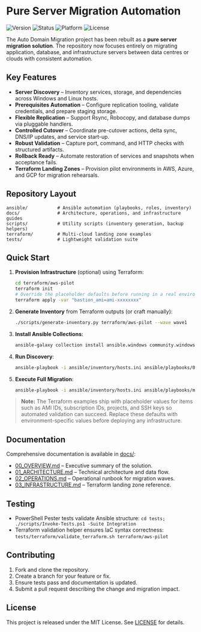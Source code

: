 # Pure Server Migration Automation

![Version](https://img.shields.io/badge/version-1.0-blue)
![Status](https://img.shields.io/badge/status-active-brightgreen)
![Platform](https://img.shields.io/badge/platform-multi_cloud-blue)
![License](https://img.shields.io/badge/license-MIT-blue)

The Auto Domain Migration project has been rebuilt as a **pure server migration solution**. The repository now focuses entirely
on migrating application, database, and infrastructure servers between data centres or clouds with consistent automation.

## Key Features

- **Server Discovery** – Inventory services, storage, and dependencies across Windows and Linux hosts.
- **Prerequisites Automation** – Configure replication tooling, validate credentials, and prepare staging storage.
- **Flexible Replication** – Support Rsync, Robocopy, and database dumps via pluggable handlers.
- **Controlled Cutover** – Coordinate pre-cutover actions, delta sync, DNS/IP updates, and service start-up.
- **Robust Validation** – Capture port, command, and HTTP checks with structured artifacts.
- **Rollback Ready** – Automate restoration of services and snapshots when acceptance fails.
- **Terraform Landing Zones** – Provision pilot environments in AWS, Azure, and GCP for migration rehearsals.

## Repository Layout

```
ansible/           # Ansible automation (playbooks, roles, inventory)
docs/              # Architecture, operations, and infrastructure guides
scripts/           # Utility scripts (inventory generation, backup helpers)
terraform/         # Multi-cloud landing zone examples
tests/             # Lightweight validation suite
```

## Quick Start

1. **Provision Infrastructure** (optional) using Terraform:
   ```bash
   cd terraform/aws-pilot
   terraform init
   # Override the placeholder defaults before running in a real environment
   terraform apply -var "bastion_ami=ami-xxxxxxxx"
   ```
2. **Generate Inventory** from Terraform outputs (or craft manually):
   ```bash
   ./scripts/generate-inventory.py terraform/aws-pilot --wave wave1
   ```
3. **Install Ansible Collections**:
   ```bash
   ansible-galaxy collection install ansible.windows community.windows ansible.posix
   ```
4. **Run Discovery**:
   ```bash
   ansible-playbook -i ansible/inventory/hosts.ini ansible/playbooks/00_discovery.yml -e wave_id=wave1
   ```
5. **Execute Full Migration**:
   ```bash
   ansible-playbook -i ansible/inventory/hosts.ini ansible/playbooks/master_migration.yml -e wave_id=wave1
   ```

> **Note:** The Terraform examples ship with placeholder values for items such as AMI IDs, subscription IDs, projects, and SSH
> keys so automated validation can succeed. Replace these defaults with environment-specific values before deploying any
> infrastructure.

## Documentation

Comprehensive documentation is available in [docs/](docs/):
- [00_OVERVIEW.md](docs/00_OVERVIEW.md) – Executive summary of the solution.
- [01_ARCHITECTURE.md](docs/01_ARCHITECTURE.md) – Technical architecture and data flow.
- [02_OPERATIONS.md](docs/02_OPERATIONS.md) – Operational runbook for migration waves.
- [03_INFRASTRUCTURE.md](docs/03_INFRASTRUCTURE.md) – Terraform landing zone reference.

## Testing

- PowerShell Pester tests validate Ansible structure: `cd tests; ./scripts/Invoke-Tests.ps1 -Suite Integration`
- Terraform validation helper ensures IaC syntax correctness: `tests/terraform/validate_terraform.sh terraform/aws-pilot`

## Contributing

1. Fork and clone the repository.
2. Create a branch for your feature or fix.
3. Ensure tests pass and documentation is updated.
4. Submit a pull request describing the change and migration impact.

## License

This project is released under the MIT License. See [LICENSE](LICENSE) for details.
